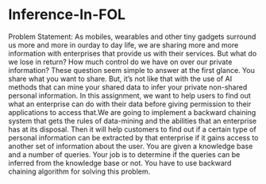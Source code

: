 # Inference-In-FOL
Problem Statement:
As mobiles, wearables and other tiny gadgets surround us more and more in ourday to day life, we are sharing more and more information with enterprises that provide us with their services. But what do we lose in return? How much control do we have on over our private information? These question seem simple to answer at the first glance. You share what you want to share. But, it’s not like that with the use of AI methods that can mine your shared data to infer your private non-shared personal information. In this assignment, we want to help users to find out what an enterprise can do with their data before giving permission to their applications to access that.We are going to implement a backward chaining system that gets the rules of data-mining and the abilities that an enterprise has at its disposal. Then it will help customers to find out if a certain type of personal information can be extracted by that enterprise if it gains access to another set of information about the user.
You are given a knowledge base and a number of queries. Your job is to determine if the queries can be inferred from the knowledge base or not. You have to use backward chaining algorithm for solving this problem.

